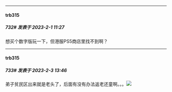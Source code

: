 
*****

####  trb315  
##### 732#       发表于 2023-2-1 11:27

想买个数字版玩一下，但港服PS5商店里找不到啊？


*****

####  trb315  
##### 733#       发表于 2023-2-3 13:46

弟子贫民区出来就是老头了，后面有没有办法返老还童啊。。。<img src="https://static.saraba1st.com/image/smiley/face2017/001.png" referrerpolicy="no-referrer">

